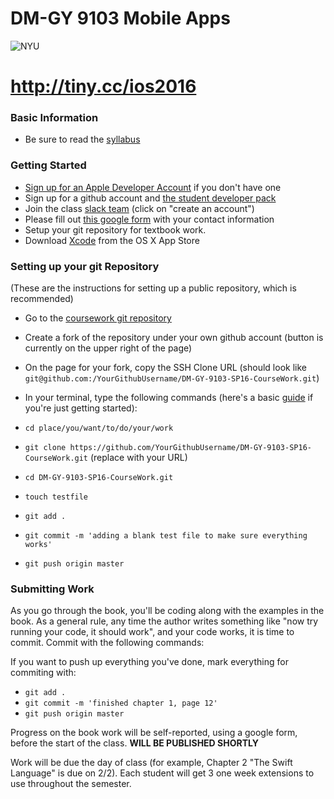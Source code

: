 # DM-GY 9103 Mobile Apps

![NYU](http://ws2.polishedsolid.com/de/nyu_soe_logo.png)

# http://tiny.cc/ios2016

### Basic Information
* Be sure to read the [syllabus](syllabus.md)

### Getting Started
* [Sign up for an Apple Developer Account](https://developer.apple.com/membercenter/) if you don't have one
* Sign up for a github account and [the student developer pack](https://education.github.com/pack)
* Join the class [slack team](https://nyu-ios.slack.com) (click on "create an account")
* Please fill out [this google form](http://goo.gl/forms/AogDF1iW9l) with your contact information
* Setup your git repository for textbook work.
* Download [Xcode](https://itunes.apple.com/us/app/xcode/id497799835?mt=12) from the OS X App Store

### Setting up your git Repository
(These are the instructions for setting up a public repository, which is recommended)

* Go to the [coursework git repository](https://github.com/IDMNYU/DM-GY-9103-SP16-CourseWork.git)
* Create a fork of the repository under your own github account (button is currently on the upper right of the page)
* On the page for your fork, copy the SSH Clone URL (should look like `git@github.com:/YourGithubUsername/DM-GY-9103-SP16-CourseWork.git`)
* In your terminal, type the following commands (here's a basic [guide](https://mattwilcox.net/archives/a-very-basic-introduction-to-the-command-line-terminal-and-shell/) if you're just getting started):
* `cd place/you/want/to/do/your/work`
* `git clone https://github.com/YourGithubUsername/DM-GY-9103-SP16-CourseWork.git` (replace with your URL)
* `cd DM-GY-9103-SP16-CourseWork.git`

* `touch testfile`
* `git add .`
* `git commit -m 'adding a blank test file to make sure everything works'`
* `git push origin master`


### Submitting Work

As you go through the book, you'll be coding along with the examples in the book. As a general rule, any time the author writes something like "now try running your code, it should work", and your code works, it is time to commit. Commit with the following commands:

If you want to push up everything you've done, mark everything for commiting with:

* `git add .`
* `git commit -m 'finished chapter 1, page 12'`
* `git push origin master`

Progress on the book work will be self-reported, using a google form, before the start of the class. **WILL BE PUBLISHED SHORTLY**

Work will be due the day of class (for example, Chapter 2 "The Swift Language" is due on 2/2). Each student will get 3 one week extensions to use throughout the semester.

